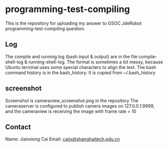 # programming-test-compiling
This is the repository for uploading my answer to GSOC JdeRobot programming-test-compiling question.

## Log
The compile and running log (bash input & output) are in the file compile-shell-log & running-shell-log. The format is sometimes a bit messy, because Ubuntu terminal uses some special characters to align the text.
The bash command history is in the bash_history. It is copied from  ~/.bash_history

## screenshot
Screenshot is cameraview_screenshot.png in the repository
The cameraserver is configured to publish camera images on 127.0.0.1:9999, and the cameraview is receiving the image with frame rate = 10

## Contact
Name: Jianxiong Cai
Email: caijx@shanghaitech.edu.cn